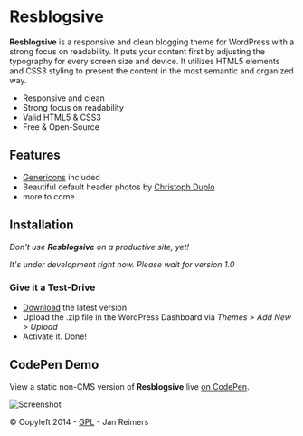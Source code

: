 # Resblogsive

**Resblogsive** is a responsive and clean blogging theme for WordPress with a strong focus on readability. It puts your content first by adjusting the typography for every screen size and device. It utilizes HTML5 elements and CSS3 styling to present  the content in the most semantic and organized way.

- Responsive and clean
- Strong focus on readability
- Valid HTML5 & CSS3
- Free & Open-Source

## Features

- [Genericons](http://genericons.com/) included
- Beautiful default header photos by [Christoph Duplo](http://iftheycansocani.com/)
- more to come...

## Installation

*Don't use __Resblogsive__ on a productive site, yet!*

*It's under development right now. Please wait for version 1.0*

### Give it a Test-Drive

- [Download](https://github.com/reimersjan/resblogsive/releases) the latest version
- Upload the .zip file in the WordPress Dashboard via *Themes > Add New > Upload*
- Activate it. Done! 

## CodePen Demo

View a static non-CMS version of **Resblogsive** live [on CodePen](http://codepen.io/janreimers/pen/gzctw).

![Screenshot](http://f.cl.ly/items/1V1p1s2Y1X2J252V3L0t/Bildschirmfoto%202013-08-30%20um%2009.11.48.png)

&copy; Copyleft 2014 - [GPL](http://www.gnu.org/licenses/gpl-3.0.html) - Jan Reimers
